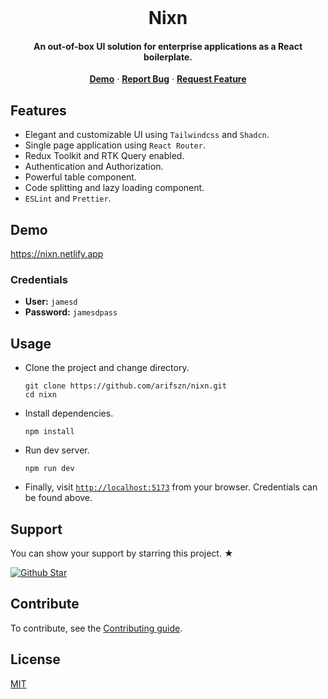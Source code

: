 <br/>

<p align="center">
  
  <h1 align="center">
    Nixn
  </h1>
  <h4 align="center">An out-of-box UI solution for enterprise applications as a React boilerplate.</h4>

  <p align="center">
    <a href="https://nixn.netlify.app"><b>Demo</b></a>
    ·
    <a href="https://github.com/arifszn/nixn/issues"><b>Report Bug</b></a>
    ·
    <a href="https://github.com/arifszn/nixn/discussions/categories/ideas"><b>Request Feature</b></a>
  </p>
</p>

## Features

- Elegant and customizable UI using `Tailwindcss` and `Shadcn`.
- Single page application using `React Router`.
- Redux Toolkit and RTK Query enabled.
- Authentication and Authorization.
- Powerful table component.
- Code splitting and lazy loading component.
- `ESLint` and `Prettier`.

## Demo

https://nixn.netlify.app

### Credentials

- **User:** `jamesd`
- **Password:** `jamesdpass`

## Usage

- Clone the project and change directory.

  ```shell
  git clone https://github.com/arifszn/nixn.git
  cd nixn
  ```

- Install dependencies.

  ```shell
  npm install
  ```

- Run dev server.

  ```shell
  npm run dev
  ```

- Finally, visit [`http://localhost:5173`](http://localhost:5173) from your browser. Credentials can be found above.

## Support

<p>You can show your support by starring this project. ★</p>
<a href="https://github.com/arifszn/nixn/stargazers">
  <img src="https://img.shields.io/github/stars/arifszn/nixn?style=social" alt="Github Star">
</a>

## Contribute

To contribute, see the [Contributing guide](https://github.com/arifszn/nixn/blob/main/CONTRIBUTING.md).

## License

[MIT](https://github.com/arifszn/nixn/blob/main/LICENSE)
